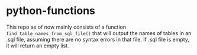 # python-functions
This repo as of now mainly consists of a function `find_table_names_from_sql_file()` that will output the names of tables in an .sql file, assuming there are no syntax errors in that file.  If .sql file is empty, it will return an empty list.
